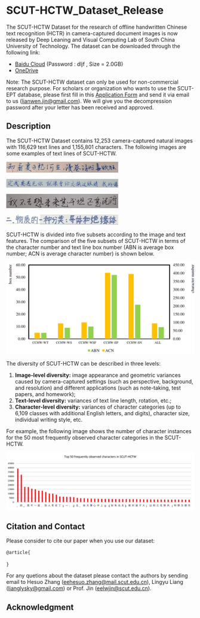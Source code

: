 # SCUT-HCTW_Dataset_Release

The SCUT-HCTW Dataset for the research of offline handwritten Chinese text recognition (HCTR) in 
camera-captured document images is now released by Deep Leaning and Visual Computing Lab of South 
China University of Technology. The dataset can be downloaded through the following link:

- [Baidu Cloud](https://pan.baidu.com/s/1oo_wERSOAqKXlmvDqoBtlg)  (Password : dljf , Size = 2.0GB)
- [OneDrive](https://1drv.ms/u/s!AkXauEAZ68NKmjJH6Tx74DK9dHsw?e=mpUMZ8) 

Note: The SCUT-HCTW dataset can only be used for non-commercial research purpose. 
For scholars or organization who wants to use the SCUT-EPT database, please first fill 
in this [Application Form](Application_Form/Application_Form_for_Using_SCUT-HCTW.doc) 
and send it via email to us (lianwen.jin@gmail.com). We will give you the decompression 
password after your letter has been received and approved. 

## Description

The SCUT-HCTW Dataset contains 12,253 camera-captured natural images with 116,629 text lines
and 1,155,801 characters. The following images are some examples of text lines of SCUT-HCTW. 

![text lines1](images/weixin_7053_3.jpg)

![text lines2](images/multiA_1197_14.jpg)

![text lines4](images/weixin_7120_9.jpg)

![text lines3](images/multiB_5439_12.jpg)

SCUT-HCTW is divided into five subsets according to the image 
and text features. The comparison of the five subsets of SCUT-HCTW in 
terms of the character number and text line box number (ABN is average box number; 
ACN is average character number) is shown below.
 
![five subset](images/five_subsets_com.png)

The diversity of SCUT-HCTW can be described in three levels: 
1) **Image-level diversity:** image appearance and geometric variances
caused by camera-captured settings (such as perspective, background, and resolution) and 
different applications (such as note-taking, test papers, and homework); 
2) **Text-level diversity:** variances of text line length, rotation, etc.; 
3) **Character-level diversity:** variances of character categories (up to 6,109 classes 
with additional English letters, and digits), character size, individual writing style, etc.

For example, the following image shows the number of character instances for the 50 most frequently 
observed character categories in the SCUT-HCTW.

![top50_chars](images/top_50_chars.png)


## Citation and Contact
Please consider to cite our paper when you use our dataset:
```
@article{

}
```
For any quetions about the dataset please contact the authors by sending email to Hesuo Zhang 
([eehesuo.zhang@mail.scut.edu.cn](mailto:eehesuo.zhang@mail.scut.edu.cn)), Lingyu Liang
([lianglysky@gmail.com](mailto:lianglysky@gmail.com)) or Prof. Jin
([eelwjin@scut.edu.cn](mailto:eelwjin@scut.edu.cn)).

## Acknowledgment

